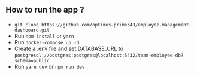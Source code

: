 ## How to run the app ?

- `git clone https://github.com/optimus-prime343/employee-management-dashboard.git`
- Run `npm install` or `yarn`
- Run `docker-compose up -d`
- Create a .env file and set DATABASE_URL to `postgresql://postgres:postgres@localhost:5432/team-employee-db?schema=public`
- Run `yarn dev` or `npm run dev`
